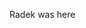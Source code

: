 <!-- STOP.  PRESS THE BACK BUTTON.  DO NOT EDIT.  DO NOT CLICK "SAVE PAGE". -->
<!-- If you have a question, see https://go.dev/wiki/Questions -->
<!-- This is a wiki. We trust you to be a good person. -->
Radek was here
